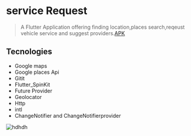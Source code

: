 # service Request
> A Flutter Application offering finding location,places search,reqeust vehicle service and suggest providers.[APK](https://drive.google.com/file/d/1HinFzbry4XKXKvwt118Vb6L5_I2pFMeO/view?usp=sharing)
## Tecnologies
* Google maps
* Google places Api
* Gitit
* Flutter_SpinKit 
* Future Provider
* Geolocator
* Http
* intl 
* ChangeNotifier and ChangeNotifierprovider



![hdhdh](https://github.com/AhmedElbisher/RequestServiceTask/blob/master/images/demo.gif?raw=true)
